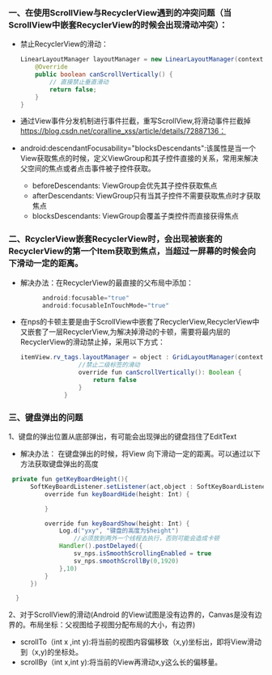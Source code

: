 ### 一、在使用ScrollView与RecyclerView遇到的冲突问题（当ScrollView中嵌套RecyclerView的时候会出现滑动冲突）：

- 禁止RecyclerView的滑动：

  ```java
  LinearLayoutManager layoutManager = new LinearLayoutManager(context) {
      @Override
      public boolean canScrollVertically() {
          // 直接禁止垂直滑动
          return false;
      }
  }
  ```

  

- 通过View事件分发机制进行事件拦截，重写ScrollView,将滑动事件拦截掉 https://blog.csdn.net/coralline_xss/article/details/72887136：

- android:descendantFocusability="blocksDescendants":该属性是当一个View获取焦点的时候，定义ViewGroup和其子控件直接的关系，常用来解决父空间的焦点或者点击事件被子控件获取。

  - beforeDescendants: ViewGroup会优先其子控件获取焦点
  - afterDescendants: ViewGroup只有当其子控件不需要获取焦点时才获取焦点
  - blocksDescendants: ViewGroup会覆盖子类控件而直接获得焦点

  

### 二、RcyclerView嵌套RecyclerView时，会出现被嵌套的RecyclerView的第一个Item获取到焦点，当超过一屏幕的时候会向下滑动一定的距离。

- 解决办法：在RecyclerView的最直接的父布局中添加：

  ```java
        android:focusable="true"
        android:focusableInTouchMode="true"
  ```

- 在nps的卡顿主要是由于ScrollView中嵌套了RecyclerView,RecyclerView中又嵌套了一层RecyclerView,为解决掉滑动的卡顿，需要将最内层的RecyclerView的滑动禁止掉，采用以下方式：

  ```java
  itemView.rv_tags.layoutManager = object : GridLayoutManager(context,2){
                  //禁止二级标签的滑动
                  override fun canScrollVertically(): Boolean {
                      return false
                  }
              }
  ```

  

### 三、键盘弹出的问题

1、键盘的弹出位置从底部弹出，有可能会出现弹出的键盘挡住了EditText

- 解决办法： 在键盘弹出的时候，将View 向下滑动一定的距离。可以通过以下方法获取键盘弹出的高度

```java
 private fun getKeyBoardHeight(){
      SoftKeyBoardListener.setListener(act,object : SoftKeyBoardListener.OnSoftKeyBoardChangeListener{
          override fun keyBoardHide(height: Int) {

          }

          override fun keyBoardShow(height: Int) {
              Log.d("yxy", "键盘的高度为$height")
                  //必须放到两外一个线程去执行，否则可能会造成卡顿
              Handler().postDelayed({
                  sv_nps.isSmoothScrollingEnabled = true
                  sv_nps.smoothScrollBy(0,1920)
              },10)
          }
      })

  }
```

2、对于ScrollView的滑动(Android 的View试图是没有边界的，Canvas是没有边界的。布局坐标：父视图给子视图分配布局的大小，有边界)

- scrollTo（int x ,int y):将当前的视图内容偏移致（x,y)坐标出，即将View滑动到（x,y)的坐标处。
- scrollBy（int x,int y):将当前的View再滑动x,y这么长的偏移量。

